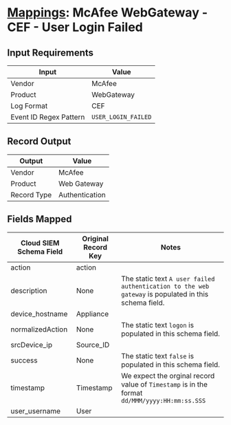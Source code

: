 # [Mappings](README.md): McAfee WebGateway - CEF - User Login Failed

## Input Requirements

|Input|Value|
|-----|-----|
|Vendor|McAfee|
|Product|WebGateway|
|Log Format|CEF|
|Event ID Regex Pattern|`USER_LOGIN_FAILED`|

## Record Output

|Output|Value|
|------|-----|
|Vendor|McAfee|
|Product|Web Gateway|
|Record Type|Authentication|

## Fields Mapped

|Cloud SIEM Schema Field|Original Record Key|Notes|
|-----------------------|-------------------|-----|
|action|action||
|description|None|The static text `A user failed authentication to the web gateway` is populated in this schema field.|
|device_hostname|Appliance||
|normalizedAction|None|The static text `logon` is populated in this schema field.|
|srcDevice_ip|Source_ID||
|success|None|The static text `false` is populated in this schema field.|
|timestamp|Timestamp|We expect the orginal record value of `Timestamp` is in the format `dd/MMM/yyyy:HH:mm:ss.SSS`|
|user_username|User||

